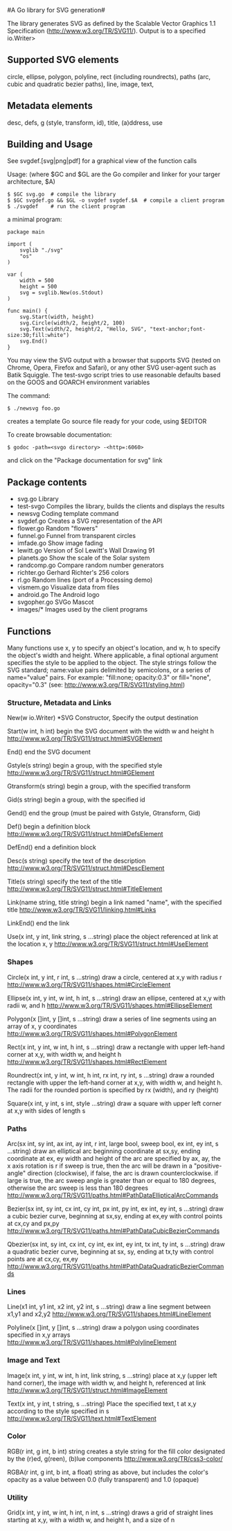 #A Go library for SVG generation#

The library generates SVG as defined by the Scalable Vector Graphics 1.1 Specification (<http://www.w3.org/TR/SVG11/>). Output is to a specified io.Writer>

## Supported SVG elements ##

 circle, ellipse, polygon, polyline, rect (including roundrects), paths (arc,
 cubic and quadratic bezier paths), line, image, text, 

## Metadata elements ##

 desc, defs, g (style, transform, id), title, (a)ddress, use

## Building and Usage ##

See svgdef.[svg|png|pdf] for a graphical view of the function calls

Usage: (where $GC and $GL are the Go compiler and linker for your targer architecture, $A)

	$ $GC svg.go  # compile the library
	$ $GC svgdef.go && $GL -o svgdef svgdef.$A  # compile a client program
	$ ./svgdef    # run the client program

a minimal program:

	package main
	
	import (
		svglib "./svg"
		"os"
	)
	
	var (
		width = 500
		height = 500
		svg = svglib.New(os.Stdout)
	)
	
	func main() {
		svg.Start(width, height)
		svg.Circle(width/2, height/2, 100)
		svg.Text(width/2, height/2, "Hello, SVG", "text-anchor;font-size:30;fill:white")
		svg.End()
	}


You may view the SVG output with a browser that supports SVG (tested on Chrome, Opera, Firefox and Safari), or any other SVG user-agent such as Batik Squiggle.  The test-svgo script tries to use reasonable defaults based on the GOOS and GOARCH environment variables

The command:

	$ ./newsvg foo.go
   
creates a template Go source file ready for your code, using $EDITOR

To create browsable documentation:

	$ godoc -path=<svgo directory> -<http=:6060>
  
and click on the "Package documentation for svg" link

## Package contents ##

* svg.go        Library
* test-svgo     Compiles the library, builds the clients and displays the results
* newsvg        Coding template command
* svgdef.go     Creates a SVG representation of the API
* flower.go     Random "flowers"
* funnel.go     Funnel from transparent circles
* imfade.go     Show image fading
* lewitt.go     Version of Sol Lewitt's Wall Drawing 91
* planets.go    Show the scale of the Solar system
* randcomp.go   Compare random number generators
* richter.go    Gerhard Richter's 256 colors
* rl.go         Random lines (port of a Processing demo)
* vismem.go     Visualize data from files
* android.go    The Android logo
* svgopher.go		SVGo Mascot
* images/*      Images used by the client programs


## Functions ##

Many functions use x, y to specify an object's location, and w, h to specify the object's width and height.
Where applicable, a final optional argument specifies the style to be applied to the object. 
The style strings follow the SVG standard; name:value pairs delimited by semicolons, or a
series of name="value" pairs.
For example: "fill:none; opacity:0.3" or  fill="none", opacity="0.3" (see: <http://www.w3.org/TR/SVG11/styling.html>)


### Structure, Metadata and Links ###

New(w io.Writer) *SVG
  Constructor, Specify the output destination
  
Start(w int, h int)
  begin the SVG document with the width w and height h
  <http://www.w3.org/TR/SVG11/struct.html#SVGElement>

End()
  end the SVG document         

Gstyle(s string)
  begin a group, with the specified style
  <http://www.w3.org/TR/SVG11/struct.html#GElement>

Gtransform(s string)
  begin a group, with the specified transform

Gid(s string)
  begin a group, with the specified id

Gend()
  end the group (must be paired with Gstyle, Gtransform, Gid)

Def()
  begin a definition block
  <http://www.w3.org/TR/SVG11/struct.html#DefsElement>

DefEnd()
  end a definition block

Desc(s string)
  specify the text of the description
  <http://www.w3.org/TR/SVG11/struct.html#DescElement>

Title(s string)
  specify the text of the title
  <http://www.w3.org/TR/SVG11/struct.html#TitleElement>

Link(name string, title string)
  begin a link named "name", with the specified title
  <http://www.w3.org/TR/SVG11/linking.html#Links>

LinkEnd()
  end the link

Use(x int, y int, link string, s ...string)
  place the object referenced at link at the location x, y
  <http://www.w3.org/TR/SVG11/struct.html#UseElement>

### Shapes ###

Circle(x int, y int, r int, s ...string)
  draw a circle, centered at x,y with radius r
  <http://www.w3.org/TR/SVG11/shapes.html#CircleElement>
  
Ellipse(x int, y int, w int, h int, s ...string)
  draw an ellipse, centered at x,y with radii w, and h
  <http://www.w3.org/TR/SVG11/shapes.html#EllipseElement>

Polygon(x []int, y []int, s ...string)
  draw a series of line segments using an array of x, y coordinates
  <http://www.w3.org/TR/SVG11/shapes.html#PolygonElement>

Rect(x int, y int, w int, h int, s ...string)
  draw a rectangle with upper left-hand corner at x,y, with width w, and height h
  <http://www.w3.org/TR/SVG11/shapes.html#RectElement>

Roundrect(x int, y int, w int, h int, rx int, ry int, s ...string)
  draw a rounded rectangle with upper the left-hand corner at x,y, 
  with width w, and height h. The radii for the rounded portion 
  is specified by rx (width), and ry (height)
  
Square(x int, y int, s int, style ...string)
  draw a square with upper left corner at x,y with sides of length s

### Paths ###

Arc(sx int, sy int, ax int, ay int, r int, large bool, sweep bool, ex int, ey int, s ...string)
  draw an elliptical arc beginning coordinate at sx,sy, ending coordinate at ex, ey
  width and height of the arc are specified by ax, ay, the x axis rotation is r
  if sweep is true, then the arc will be drawn in a "positive-angle" direction (clockwise), if false,
  the arc is drawn counterclockwise.
  if large is true, the arc sweep angle is greater than or equal to 180 degrees, 
  otherwise the arc sweep is less than 180 degrees
  <http://www.w3.org/TR/SVG11/paths.html#PathDataEllipticalArcCommands>

Bezier(sx int, sy int, cx int, cy int, px int, py int, ex int, ey int, s ...string)
  draw a cubic bezier curve, beginning at sx,sy, ending at ex,ey
  with control points at cx,cy and px,py
  <http://www.w3.org/TR/SVG11/paths.html#PathDataCubicBezierCommands>

Qbezier(sx int, sy int, cx int, cy int, ex int, ey int, tx int, ty int, s ...string)
  draw a quadratic bezier curve, beginning at sx, sy, ending at tx,ty
  with control points are at cx,cy, ex,ey
  <http://www.w3.org/TR/SVG11/paths.html#PathDataQuadraticBezierCommands>

### Lines ###

Line(x1 int, y1 int, x2 int, y2 int, s ...string)
  draw a line segment between x1,y1 and x2,y2
  <http://www.w3.org/TR/SVG11/shapes.html#LineElement>
  
Polyline(x []int, y []int, s ...string)
  draw a polygon using coordinates specified in x,y arrays
  <http://www.w3.org/TR/SVG11/shapes.html#PolylineElement>

### Image and Text ###

Image(x int, y int, w int, h int, link string, s ...string) 
  place at x,y (upper left hand corner), the image with width w, and height h, referenced at link
  <http://www.w3.org/TR/SVG11/struct.html#ImageElement>

Text(x int, y int, t string, s ...string)
  Place the specified text, t at x,y according to the style specified in s
  <http://www.w3.org/TR/SVG11/text.html#TextElement>

### Color ###

RGB(r int, g int, b int) string 
  creates a style string for the fill color designated 
  by the (r)ed, g(reen), (b)lue components
  <http://www.w3.org/TR/css3-color/>
  
RGBA(r int, g int, b int, a float) string
  as above, but includes the color's opacity as a value
  between 0.0 (fully transparent) and 1.0 (opaque)

### Utility ###

Grid(x int, y int, w int, h int, n int, s ...string)
  draws a grid of straight lines starting at x,y, with a width w, and height h, and a size of n

